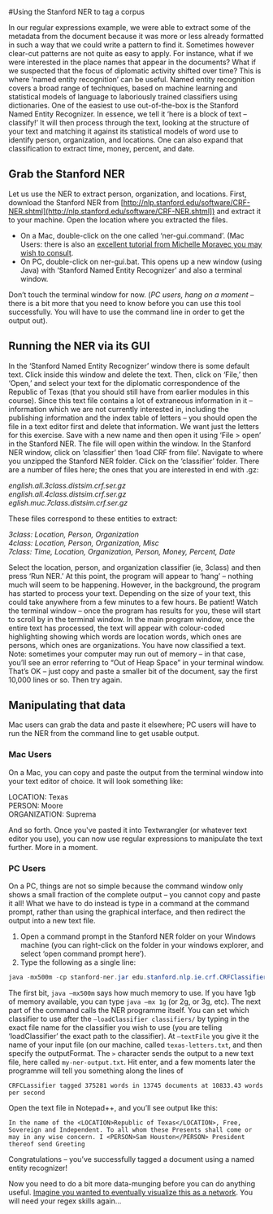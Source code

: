#Using the Stanford NER to tag a corpus

In our regular expressions example, we were able to extract some of the metadata from the document because it was more or less already formatted in such a way that we could write a pattern to find it. Sometimes however clear-cut patterns are not quite as easy to apply. For instance, what if we were interested in the place names that appear in the documents? What if we suspected that the focus of diplomatic activity shifted over time? This is where ‘named entity recognition’ can be useful. Named entity recognition covers a broad range of techniques, based on machine learning and statistical models of language to laboriously trained classifiers using dictionaries. One of the easiest to use out-of-the-box is the Stanford Named Entity Recognizer.  In essence, we tell it ‘here is a block of text – classify!’ It will then process through the text, looking at the structure of your text and matching it against its statistical models of word use to identify person, organization, and locations. One can also expand that classification to extract time, money, percent, and date. 

## Grab the Stanford NER

Let us use the NER to extract person, organization, and locations.  First, download the Stanford NER from [http://nlp.stanford.edu/software/CRF-NER.shtml](http://nlp.stanford.edu/software/CRF-NER.shtml]) and extract it to your machine. Open the location where you extracted the files. 
+ On a Mac, double-click on the one called ‘ner-gui.command’. (Mac Users: there is also an [excellent tutorial from Michelle Moravec you may wish to consult](http://historyinthecity.blogspot.ca/2014/06/how-to-use-stanfords-ner-and-extract.html).
+ On PC, double-click on ner-gui.bat. This opens up a new window (using Java) with ‘Stanford Named Entity Recognizer’ and also a terminal window. 

Don’t touch the terminal window for now. (*PC users, hang on a moment* – there is a bit more that you need to know before you can use this tool successfully. You will have to use the command line in order to get the output out).

## Running the NER via its GUI

In the ‘Stanford Named Entity Recognizer’ window there is some default text. Click inside this window and delete the text. Then, click on ‘File,’ then ‘Open,’ and select your text for the diplomatic correspondence of the Republic of Texas (that you should still have from earlier modules in this course). Since this text file contains a lot of extraneous information in it – information which we are not currently interested in, including the publishing information and the index table of letters – you should open the file in a text editor first and delete that information. We want just the letters for this exercise. Save with a new name and then open it using ‘File > open’ in the Stanford NER. The file will open within the window. In the Stanford NER window, click on ‘classifier’ then ‘load CRF from file’. Navigate to where you unzipped the Stanford NER folder. Click on the ‘classifier’ folder. There are a number of files here; the ones that you are interested in end with .gz:

*english.all.3class.distsim.crf.ser.gz*<br>
*english.all.4class.distsim.crf.ser.gz*<br>
*eglish.muc.7class.distsim.crf.ser.gz*

These files correspond to these entities to extract:

*3class:	Location, Person, Organization*<br>
*4class:	Location, Person, Organization, Misc*<br>
*7class:	Time, Location, Organization, Person, Money, Percent, Date*<br>

Select the location, person, and organization classifier (ie, 3class) and then press ‘Run NER.’ At this point, the program will appear to ‘hang’ – nothing much will seem to be happening. However, in the background, the program has started to process your text. Depending on the size of your text, this could take anywhere from a few minutes to a few hours. Be patient! Watch the terminal window – once the program has results for you, these will start to scroll by in the terminal window. In the main program window, once the entire text has processed, the text will appear with colour-coded highlighting showing which words are location words, which ones are persons, which ones are organizations. You have now classified a text. Note: sometimes your computer may run out of memory – in that case, you’ll see an error referring to “Out of Heap Space” in your terminal window. That’s OK – just copy and paste a smaller bit of the document, say the first 10,000 lines or so. Then try again.

## Manipulating that data

Mac users can grab the data and paste it elsewhere; PC users will have to run the NER from the command line to get usable output.

### Mac Users

On a Mac, you can copy and paste the output from the terminal window into your text editor of choice. It will look something like: 

LOCATION: Texas<Br>
PERSON: Moore<Br>
ORGANIZATION: Suprema<Br>

And so forth. Once you've pasted it into Textwrangler (or whatever text editor you use), you can now use regular expressions to manipulate the text further. More in a moment.

### PC Users
On a PC, things are not so simple because the command window only shows a small fraction of the complete output – you cannot copy and paste it all! What we have to do instead is type in a command at the command prompt, rather than using the graphical interface, and then redirect the output into a new text file. 

1.	Open a command prompt in the Stanford NER folder on your Windows machine (you can right-click on the folder in your windows explorer, and select ‘open command prompt here’).
2.	Type the following as a single line:

```Java
java -mx500m -cp stanford-ner.jar edu.stanford.nlp.ie.crf.CRFClassifier -loadClassifier classifiers/english.all.3class.distsim.crf.ser.gz -textFile texas-letters.txt -outputFormat inlineXML > “my-ner-output.txt”
```

The first bit, ```java –mx500m``` says how much memory to use. If you have 1gb of memory available, you can type ```java –mx 1g``` (or 2g, or 3g, etc). The next part of the command calls the NER programme itself.  You can set which classifier to use after the ```–loadClassifier classifiers/``` by typing in the exact file name for the classifier you wish to use (you are telling ‘loadClassifier’ the exact path to the classifier). At ```–textFile``` you give it the name of your input file (on our machine, called ```texas-letters.txt```, and then specify the outputFormat.  The ```>``` character sends the output to a new text file, here called ```my-ner-output.txt```.  Hit enter, and a few moments later the programme will tell you something along the lines of

```CRFCLassifier tagged 375281 words in 13745 documents at 10833.43 words per second ```

Open the text file in Notepad++, and you’ll see output like this:

```In the name of the <LOCATION>Republic of Texas</LOCATION>, Free, Sovereign and Independent. To all whom these Presents shall come or may in any wise concern. I <PERSON>Sam Houston</PERSON> President thereof send Greeting```

Congratulations – you’ve successfully tagged a document using a named entity recognizer!

Now you need to do a bit more data-munging before you can do anything useful. [Imagine you wanted to eventually visualize this as a network](regex-ner.md). You will need your regex skills again...

